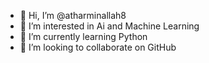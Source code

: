 - 👋 Hi, I’m @atharminallah8
- 👀 I’m interested in Ai and Machine Learning
- 🌱 I’m currently learning Python
- 💞️ I’m looking to collaborate on GitHub

<!---
atharminallah8/atharminallah8 is a ✨ special ✨ repository because its `README.md` (this file) appears on your GitHub profile.
You can click the Preview link to take a look at your changes.
--->
